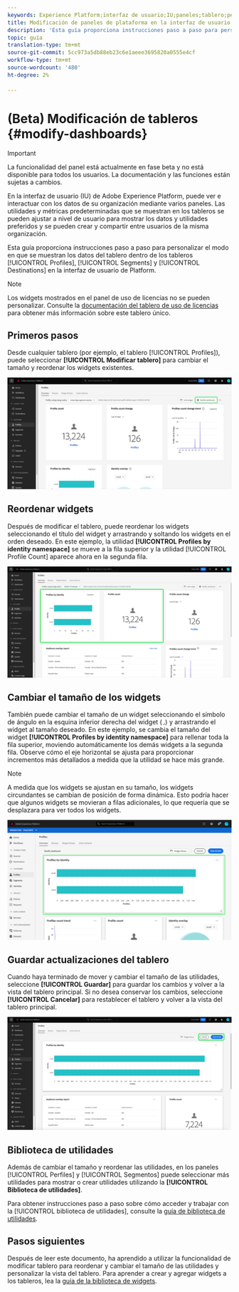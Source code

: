 ```yaml
---
keywords: Experience Platform;interfaz de usuario;IU;paneles;tablero;perfiles;segmentos;destinos;uso de licencias
title: Modificación de paneles de plataforma en la interfaz de usuario
description: 'Esta guía proporciona instrucciones paso a paso para personalizar la forma en que se muestran los datos de Adobe Experience Platform de su organización en los paneles. '
topic: guía
translation-type: tm+mt
source-git-commit: 5cc973a5db88eb23c6e1aeee3695820a0555e4cf
workflow-type: tm+mt
source-wordcount: '480'
ht-degree: 2%

---
```



# (Beta) Modificación de tableros {#modify-dashboards}

>[!IMPORTANT]
>
>La funcionalidad del panel está actualmente en fase beta y no está disponible para todos los usuarios. La documentación y las funciones están sujetas a cambios.

En la interfaz de usuario (IU) de Adobe Experience Platform, puede ver e interactuar con los datos de su organización mediante varios paneles. Las utilidades y métricas predeterminadas que se muestran en los tableros se pueden ajustar a nivel de usuario para mostrar los datos y utilidades preferidos y se pueden crear y compartir entre usuarios de la misma organización.

Esta guía proporciona instrucciones paso a paso para personalizar el modo en que se muestran los datos del tablero dentro de los tableros [!UICONTROL Profiles], [!UICONTROL Segments] y [!UICONTROL Destinations] en la interfaz de usuario de Platform.

>[!NOTE]
>
>Los widgets mostrados en el panel de uso de licencias no se pueden personalizar. Consulte la [documentación del tablero de uso de licencias](guides/license-usage.md) para obtener más información sobre este tablero único.

## Primeros pasos

Desde cualquier tablero (por ejemplo, el tablero [!UICONTROL Profiles]), puede seleccionar **[!UICONTROL Modificar tablero]** para cambiar el tamaño y reordenar los widgets existentes.

![](images/customization/modify-dashboard.png)

## Reordenar widgets

Después de modificar el tablero, puede reordenar los widgets seleccionando el título del widget y arrastrando y soltando los widgets en el orden deseado. En este ejemplo, la utilidad **[!UICONTROL Profiles by identity namespace]** se mueve a la fila superior y la utilidad [!UICONTROL Profile Count] aparece ahora en la segunda fila.

![](images/customization/move-widget.png)

## Cambiar el tamaño de los widgets

También puede cambiar el tamaño de un widget seleccionando el símbolo de ángulo en la esquina inferior derecha del widget (`⌟`) y arrastrando el widget al tamaño deseado. En este ejemplo, se cambia el tamaño del widget **[!UICONTROL Profiles by identity namespace]** para rellenar toda la fila superior, moviendo automáticamente los demás widgets a la segunda fila. Observe cómo el eje horizontal se ajusta para proporcionar incrementos más detallados a medida que la utilidad se hace más grande.

>[!NOTE]
>
>A medida que los widgets se ajustan en su tamaño, los widgets circundantes se cambian de posición de forma dinámica. Esto podría hacer que algunos widgets se movieran a filas adicionales, lo que requería que se desplazara para ver todos los widgets.

![](images/customization/resize-widget.png)

## Guardar actualizaciones del tablero

Cuando haya terminado de mover y cambiar el tamaño de las utilidades, seleccione **[!UICONTROL Guardar]** para guardar los cambios y volver a la vista del tablero principal. Si no desea conservar los cambios, seleccione **[!UICONTROL Cancelar]** para restablecer el tablero y volver a la vista del tablero principal.

![](images/customization/save-changes.png)

## Biblioteca de utilidades

Además de cambiar el tamaño y reordenar las utilidades, en los paneles [!UICONTROL Perfiles] y [!UICONTROL Segmentos] puede seleccionar más utilidades para mostrar o crear utilidades utilizando la **[!UICONTROL Biblioteca de utilidades]**.

Para obtener instrucciones paso a paso sobre cómo acceder y trabajar con la [!UICONTROL biblioteca de utilidades], consulte la [guía de biblioteca de utilidades](widget-library.md).

## Pasos siguientes

Después de leer este documento, ha aprendido a utilizar la funcionalidad de modificar tablero para reordenar y cambiar el tamaño de las utilidades y personalizar la vista del tablero. Para aprender a crear y agregar widgets a los tableros, lea la [guía de la biblioteca de widgets](widget-library.md).